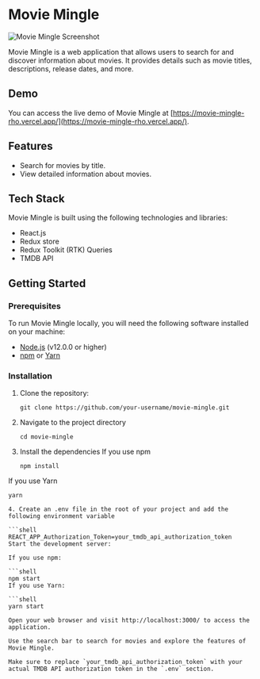 # Movie Mingle

![Movie Mingle Screenshot](screenshot.png)

Movie Mingle is a web application that allows users to search for and discover information about movies. It provides details such as movie titles, descriptions, release dates, and more.

## Demo

You can access the live demo of Movie Mingle at [https://movie-mingle-rho.vercel.app/](https://movie-mingle-rho.vercel.app/).

## Features

- Search for movies by title.
- View detailed information about movies.

## Tech Stack

Movie Mingle is built using the following technologies and libraries:

- React.js
- Redux store
- Redux Toolkit (RTK) Queries
- TMDB API

## Getting Started

### Prerequisites

To run Movie Mingle locally, you will need the following software installed on your machine:

- [Node.js](https://nodejs.org/) (v12.0.0 or higher)
- [npm](https://www.npmjs.com/) or [Yarn](https://yarnpkg.com/)

### Installation

1. Clone the repository:

   ```shell
   git clone https://github.com/your-username/movie-mingle.git

2. Navigate to the project directory

   ```shell
   cd movie-mingle

3. Install the dependencies
If you use npm
   ```shell
   npm install
If you use Yarn   
   
   ```shell
   yarn

4. Create an .env file in the root of your project and add the following environment variable

   ```shell
   REACT_APP_Authorization_Token=your_tmdb_api_authorization_token
Start the development server:

If you use npm:

```shell
   npm start
If you use Yarn:

```shell
   yarn start

Open your web browser and visit http://localhost:3000/ to access the application.

Use the search bar to search for movies and explore the features of Movie Mingle.

Make sure to replace `your_tmdb_api_authorization_token` with your actual TMDB API authorization token in the `.env` section.
